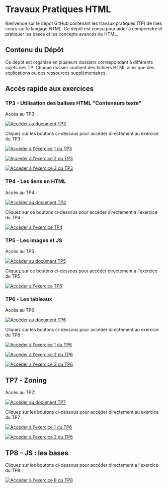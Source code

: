 # Travaux Pratiques HTML 

Bienvenue sur le dépôt GitHub contenant les travaux pratiques (TP) de mes cours sur le langage HTML. Ce dépôt est conçu pour aider à comprendre et pratiquer les bases et les concepts avancés de HTML. 

## Contenu du Dépôt 

Ce dépôt est organisé en plusieurs dossiers correspondant à différents sujets des TP. Chaque dossier contient des fichiers HTML ainsi que des explications ou des ressources supplémentaires.


## Accès rapide aux exercices 

### TP3 - Utilisation des balises HTML "Conteneurs texte"

Accès au TP3 :

[![Accèder au document TP3](https://img.shields.io/badge/TP3-HTML_CSS-blue?style=for-the-badge
)](./TP3/TP3-HTML-CSS.pdf)

Cliquez sur les boutons ci-dessous pour accéder directement au exercice du TP3 :

[![Accéder à l'exercice 1 du TP3](https://img.shields.io/badge/Exercice_1-TP3-blue?style=for-the-badge)](./TP3/exercice1_tp3/exercice1_tp3.html)

[![Accéder à l'exercice 2 du TP3](https://img.shields.io/badge/Exercice_2-TP3-blue?style=for-the-badge)](./TP3/exercice2_tp3.html)

[![Accéder à l'exercice 3 du TP3](https://img.shields.io/badge/Exercice_3-TP3-blue?style=for-the-badge)](./TP3/exercice3_tp3/cv.html)

### TP4 - Les liens en HTML

Accès au TP4 :

[![Accèder au document TP4](https://img.shields.io/badge/TP4-HTML_CSS-blue?style=for-the-badge)](./TP4/TP4-Lien.pdf)

Cliquez sur ce boutons ci-dessous pour accéder directement a l'exercice du TP4 :

[![Accèder à l'exercice TP4](https://img.shields.io/badge/Exercice_1-TP4-blue?style=for-the-badge)](./TP4/index.html)

### TP5 - Les images et JS

Accès au TP5 : 

[![Accèder au document TP5](https://img.shields.io/badge/TP5-Images_et_JS-blue?style=for-the-badge)](./TP5/TP3-Image.pdf)

Cliquez sur ce boutons ci-dessous pour accéder directement a l'exercice du TP5 :

[![Accèder à l'exercice TP5](https://img.shields.io/badge/Exercice-TP5-blue?style=for-the-badge)](./TP5/Docs/index.html)

### TP6 - Les tableaux 

Accès au TP6:

[![Accèder au document TP6](https://img.shields.io/badge/TP6-les_tableaux-blue?style=for-the-badge)](./TP6/TP6-les_tableaux.pdf)

Cliquez sur les boutons ci-dessous pour accéder directement au exercice du TP6 :

[![Accéder à l'exercice 1 du TP6](https://img.shields.io/badge/Exercice_1-TP6-blue?style=for-the-badge)](./TP6/Docs/exercice_1.html)

[![Accéder à l'exercice 2 du TP6](https://img.shields.io/badge/Exercice_2-TP6-blue?style=for-the-badge)](./TP6/Docs/exercice_2.html)

[![Accéder à l'exercice 3 du TP6](https://img.shields.io/badge/Exercice_3-TP6-blue?style=for-the-badge)](./TP6/Docs/exercice_3.html)

## TP7 - Zoning 

Accès au TP7:

[![Accèder au document TP7](https://img.shields.io/badge/TP7-Zoning-blue?style=for-the-badge)](./TP7/TP5_zoning.pdf)

Cliquez sur les boutons ci-dessous pour accéder directement au exercice du TP7 :

[![Accéder à l'exercice 1 du TP6](https://img.shields.io/badge/Exercice_1-TP7-blue?style=for-the-badge)](./TP7/Docs/exercice1.html)

[![Accéder à l'exercice 2 du TP6](https://img.shields.io/badge/Exercice_2-TP7-blue?style=for-the-badge)](./TP7/Docs/index_exercice2.html)

## TP8 - JS : les bases 

Cliquez sur les boutons ci-dessous pour accéder directement a l'exercice du TP8 :

[![Accéder à l'exercice 8 du TP8](https://img.shields.io/badge/Exercice_8-TP8-blue?style=for-the-badge)](./TP8/exercice8.html)
